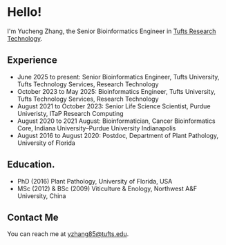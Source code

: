 # Hello!

I'm Yucheng Zhang, the Senior Bioinformatics Engineer in [Tufts Research Technology](https://it.tufts.edu/researchtechnology.tufts.edu). 

## Experience  
* June 2025 to present: Senior Bioinformatics Engineer, Tufts University, Tufts Technology Services, Research Technology
* October 2023 to May 2025: Bioinformatics Engineer, Tufts University, Tufts Technology Services, Research Technology
* August 2021 to October 2023: Senior Life Science Scientist, Purdue Univeristy, ITaP Research Computing
* August 2020 to 2021 August: Bioinformatician, Cancer Bioinformatics Core, Indiana University–Purdue University Indianapolis
* August 2016 to August 2020: Postdoc, Department of Plant Pathology, University of Florida

## Education. 
* PhD (2016) Plant Pathology, University of Florida, USA
* MSc (2012) & BSc (2009) Viticulture & Enology, Northwest A&F University, China

## Contact Me

You can reach me at <yzhang85@tufts.edu>.
